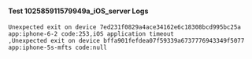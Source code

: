 #### Test 102585911579949a_iOS_server Logs


```
Unexpected exit on device 7ed231f0829a4ace34162e6c18308bcd995bc25a app:iphone-6-2 code:253,iOS application timeout
,Unexpected exit on device bffa901fefdea07f59339a6737776943349f5077 app:iphone-5s-mfts code:null
```
